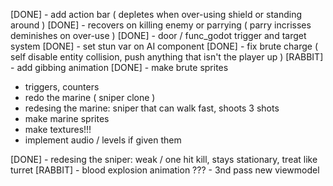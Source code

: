 [DONE] - add action bar ( depletes when over-using shield or standing around )
[DONE] - recovers on killing enemy or parrying ( parry incrisses deminishes on over-use )
[DONE] - door / func_godot trigger and target system
[DONE] - set stun var on AI component
[DONE] - fix brute charge ( self disable entity collision, push anything that isn't the player up )
[RABBIT] - add gibbing animation
[DONE] - make brute sprites
- triggers, counters
- redo the marine ( sniper clone )
- redesing the marine: sniper that can walk fast, shoots 3 shots
- make marine sprites
- make textures!!!
- implement audio / levels if given them

[DONE] - redesing the sniper: weak / one hit kill, stays stationary, treat like turret
[RABBIT] - blood explosion animation
??? - 3nd pass new viewmodel
